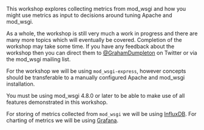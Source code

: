 This workshop explores collecting metrics from mod_wsgi and how you might use metrics as input to decisions around tuning Apache and mod_wsgi.

As a whole, the workshop is still very much a work in progress and there are many more topics which will eventually be covered. Completion of the workshop may take some time. If you have any feedback about the workshop then you can direct them to [@GrahamDumpleton](https://twitter.com/GrahamDumpleton) on Twitter or via the mod_wsgi mailing list.

For the workshop we will be using `mod_wsgi-express`, however concepts should be transferable to a manually configured Apache and mod_wsgi installation.

You must be using mod_wsgi 4.8.0 or later to be able to make use of all features demonstrated in this workshop.

For storing of metrics collected from `mod_wsgi` we will be using [InfluxDB](https://www.influxdata.com/). For charting of metrics we will be using [Grafana](https://grafana.com/).
